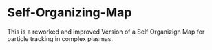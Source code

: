 # Self-Organizing-Map
This is a reworked and improved Version of a Self Organizign Map for particle tracking in complex plasmas.
